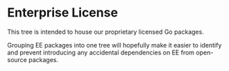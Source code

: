 
# Enterprise License

This tree is intended to house our proprietary licensed Go packages.

Grouping EE packages into one tree will hopefully make it easier to identify and prevent introducing any accidental dependencies on EE from open-source packages.
